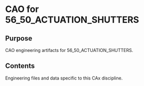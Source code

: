 # CAO for 56_50_ACTUATION_SHUTTERS

## Purpose
CAO engineering artifacts for 56_50_ACTUATION_SHUTTERS.

## Contents
Engineering files and data specific to this CAx discipline.
